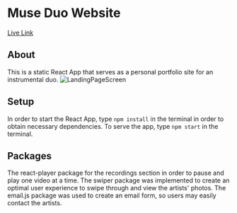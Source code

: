 # Muse Duo Website
[Live Link](themuseduo.com)
## About
This is a static React App that serves as a personal portfolio site for an instrumental duo. 
![LandingPageScreen]()
## Setup
In order to start the React App, type `npm install` in the terminal in order to obtain necessary dependencies. To serve the app, type `npm start` in the terminal. 
## Packages 
The react-player package for the recordings section in order to pause and play one video at a time. The swiper package was implemented to create an optimal user experience to swipe through and view the artists' photos. The email.js package was used to create an email form, so users may easily contact the artists. 
